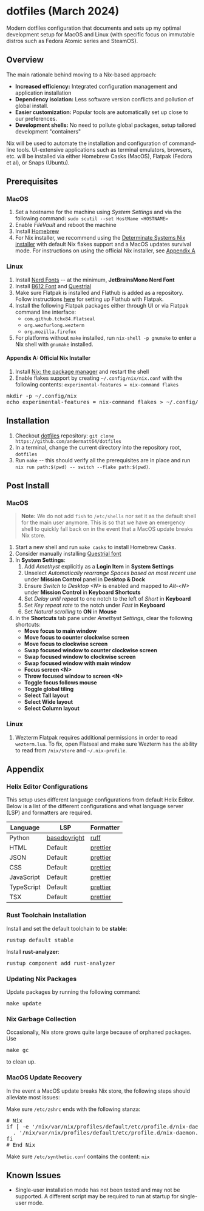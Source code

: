 # dotfiles (March 2024)
Modern dotfiles configuration that documents and sets up my optimal development setup for MacOS and Linux (with specific focus on immutable distros such as Fedora Atomic series and SteamOS).

## Overview
The main rationale behind moving to a Nix-based approach:
* **Increased efficiency:** Integrated configuration management and application installation
* **Dependency isolation:** Less software version conflicts and pollution of global install.
* **Easier customization:** Popular tools are automatically set up close to our preferences.
* **Development shells:** No need to pollute global packages, setup tailored development "containers"

Nix will be used to automate the installation and configuration of command-line tools. UI-extensive applications such as terminal emulators, browsers, etc. will be installed via either Homebrew Casks (MacOS), Flatpak (Fedora et al), or Snaps (Ubuntu).

## Prerequisites
### MacOS
1. Set a hostname for the machine using _System Settings_ and via the following command: `sudo scutil --set HostName <HOSTNAME>`
2. Enable *FileVault* and reboot the machine
3. Install [Homebrew](https://brew.sh)
4. For Nix installer, we recommend using the [Determinate Systems Nix installer](https://determinate.systems/posts/determinate-nix-installer) with default Nix flakes support and a MacOS updates survival mode. For instructions on using the official Nix installer, see [Appendix A](#appendix-a-official-nix-installer)

### Linux
1. Install [Nerd Fonts](https://www.nerdfonts.com/font-downloads) -- at the minimum, **JetBrainsMono Nerd Font**
2. Install [B612 Font](https://fonts.google.com/specimen/B612) and [Questrial](https://fonts.google.com/specimen/Questrial)
3. Make sure Flatpak is installed and Flathub is added as a repository. Follow instructions [here](https://flathub.org/setup) for setting up Flathub with Flatpak.
4. Install the following Flatpak packages either through UI or via Flatpak command line interface:
    * `com.github.tchx84.Flatseal`
    * `org.wezfurlong.wezterm`
    * `org.mozilla.firefox`
5. For platforms without `make` installed, run `nix-shell -p gnumake` to enter a Nix shell with `gnumake` installed.

#### Appendix A: Official Nix Installer
1. Install [Nix: the package manager](https://nixos.org/download#nix-install-macos) and restart the shell
2. Enable flakes support by creating `~/.config/nix/nix.conf` with the following contents: `experimental-features = nix-command flakes`
<pre>
mkdir -p ~/.config/nix
echo experimental-features = nix-command flakes > ~/.config/nix/nix.conf
</pre>

## Installation
1. Checkout [dotfiles](https://github.com/andermatt64/dotfiles) repository: `git clone https://github.com/andermatt64/dotfiles`
2. In a terminal, change the current directory into the repository root, `dotfiles`
3. Run `make` -- this should verify all the prerequisites are in place and run `nix run path:$(pwd) -- switch --flake path:$(pwd)`. 

## Post Install
### MacOS
> **Note:** We do not add `fish` to `/etc/shells` nor set it as the default shell for the main user anymore. This is so that we have an emergency shell to quickly fall back on in the event that a MacOS update breaks Nix store. 

1. Start a new shell and run `make casks` to install Homebrew Casks.
2. Consider manually installing [Questrial font](https://fonts.google.com/specimen/Questrial)
3. In **System Settings**:
    1. Add *Amethyst* explicitly as a **Login Item** in **System Settings**
    2. Unselect *Automatically rearrange Spaces based on most recent use* under **Mission Control** panel in **Desktop & Dock**
    3. Ensure *Switch to Desktop &lt;N&gt;* is enabled and mapped to *Alt-&lt;N&gt;* under **Mission Control** in **Keyboard Shortcuts** 
    4. Set *Delay until repeat* to one notch to the left of *Short* in **Keyboard**
    5. Set *Key repeat rate* to the notch under *Fast* in **Keyboard**
    6. Set *Natural scrolling* to **ON** in **Mouse**
4. In the **Shortcuts** tab pane under *Amethyst Settings*, clear the following shortcuts:
    * **Move focus to main window**
    * **Move focus to counter clockwise screen**
    * **Move focus to clockwise screen**
    * **Swap focused window to counter clockwise screen**
    * **Swap focused window to clockwise screen**
    * **Swap focused window with main window**
    * **Focus screen &lt;N&gt;**
    * **Throw focused window to screen &lt;N&gt;**
    * **Toggle focus follows mouse**
    * **Toggle global tiling**
    * **Select Tall layout**
    * **Select Wide layout**
    * **Select Column layout**

### Linux
1. Wezterm Flatpak requires additional permissions in order to read `wezterm.lua`. To fix, open Flatseal and make sure Wezterm has the ability to read from `/nix/store` and `~/.nix-profile`.

## Appendix
### Helix Editor Configurations
This setup uses different language configurations from default Helix Editor. Below is a list of the different configurations and what language server (LSP) and formatters are required.

| Language | LSP | Formatter |
| --- | --- | --- |
| Python | [basedpyright](https://github.com/DetachHead/basedpyright) | [ruff](https://github.com/astral-sh/ruff) |
| HTML | Default | [prettier](https://prettier.io/) |
| JSON | Default | [prettier](https://prettier.io/) |
| CSS | Default | [prettier](https://prettier.io/) |
| JavaScript | Default | [prettier](https://prettier.io/) |
| TypeScript | Default | [prettier](https://prettier.io/) |
| TSX | Default | [prettier](https://prettier.io/) |

### Rust Toolchain Installation
Install and set the default toolchain to be **stable**:
<pre>
rustup default stable
</pre>

Install **rust-analyzer**:
<pre>
rustup component add rust-analyzer
</pre>

### Updating Nix Packages
Update packages by running the following command:
<pre>
make update
</pre>

### Nix Garbage Collection
Occasionally, Nix store grows quite large because of orphaned packages. Use
<pre>
make gc
</pre>
to clean up.

### MacOS Update Recovery
In the event a MacOS update breaks Nix store, the following steps should alleviate most issues:

Make sure `/etc/zshrc` ends with the following stanza:
<pre>
# Nix
if [ -e '/nix/var/nix/profiles/default/etc/profile.d/nix-daemon.sh' ]; then
  . '/nix/var/nix/profiles/default/etc/profile.d/nix-daemon.sh'
fi
# End Nix
</pre>

Make sure `/etc/synthetic.conf` contains the content: `nix`

## Known Issues
* Single-user installation mode has not been tested and may not be supported. A different script may be required to run at startup for single-user mode.
